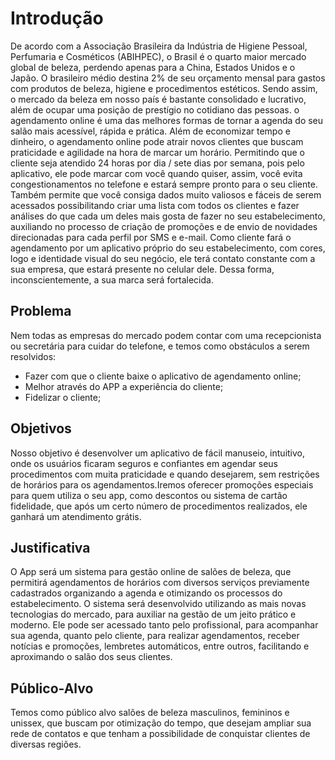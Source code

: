 # Introdução

De acordo com a Associação Brasileira da Indústria de Higiene Pessoal, Perfumaria e Cosméticos (ABIHPEC), o Brasil é o quarto maior mercado global de beleza, perdendo apenas para a China, Estados Unidos e o Japão. 
O brasileiro médio destina 2% de seu orçamento mensal para gastos com produtos de beleza, higiene e procedimentos estéticos. Sendo assim, o mercado da beleza em nosso país é bastante consolidado e lucrativo, além de ocupar uma posição de prestígio no cotidiano das pessoas.
o agendamento online é uma das melhores formas de tornar a agenda do seu salão mais acessível, rápida e prática. Além de economizar tempo e dinheiro, o agendamento online pode atrair novos clientes que buscam praticidade e agilidade na hora de marcar um horário.
Permitindo que o cliente seja atendido 24 horas por dia / sete dias por semana, pois pelo aplicativo, ele pode marcar com você quando quiser, assim, você evita congestionamentos no telefone e estará sempre pronto para o seu cliente.
Também permite que você consiga dados muito valiosos e fáceis de serem acessados possibilitando criar uma lista com todos os clientes e fazer análises do que cada um deles mais gosta de fazer no seu estabelecimento, auxiliando no processo de criação de promoções e de envio de novidades direcionadas para cada perfil por SMS e e-mail.
Como cliente fará o agendamento por um aplicativo próprio do seu estabelecimento, com cores, logo e identidade visual do seu negócio, ele terá contato constante com a sua empresa, que estará presente no celular dele. 
Dessa forma, inconscientemente, a sua marca será fortalecida.

## Problema
Nem todas as empresas do mercado podem contar com uma recepcionista ou secretária para cuidar do telefone, e temos como obstáculos a serem resolvidos: 
<ul>
    <li>Fazer com que o cliente baixe o aplicativo de agendamento online;</li>
    <li>Melhor através do APP a experiência do cliente;</li>
    <li>Fidelizar o cliente;</li>
  </ul>


## Objetivos

Nosso objetivo é desenvolver um aplicativo de fácil manuseio, intuitivo, onde os usuários ficaram seguros e confiantes em agendar seus procedimentos com muita praticidade e quando desejarem, sem restrições de horários para os agendamentos.Iremos oferecer promoções especiais para quem utiliza o seu app, como descontos ou sistema de cartão fidelidade, que após um certo número de procedimentos realizados, ele ganhará um atendimento grátis.


## Justificativa

O App será um sistema para gestão online de salões de beleza, que permitirá agendamentos de horários com diversos serviços previamente cadastrados organizando a agenda e otimizando os processos do estabelecimento.
O sistema será desenvolvido utilizando as mais novas tecnologias do mercado, para auxiliar na gestão de um jeito prático e moderno.
Ele pode ser acessado tanto pelo profissional, para acompanhar sua agenda, quanto pelo cliente, para realizar agendamentos, receber notícias e promoções, lembretes automáticos, entre outros, facilitando e aproximando o salão dos seus clientes.


## Público-Alvo

Temos como público alvo salões de beleza masculinos, femininos e unissex, que buscam por otimização do tempo, que desejam ampliar sua rede de contatos e que tenham a possibilidade de conquistar clientes de diversas regiões.
